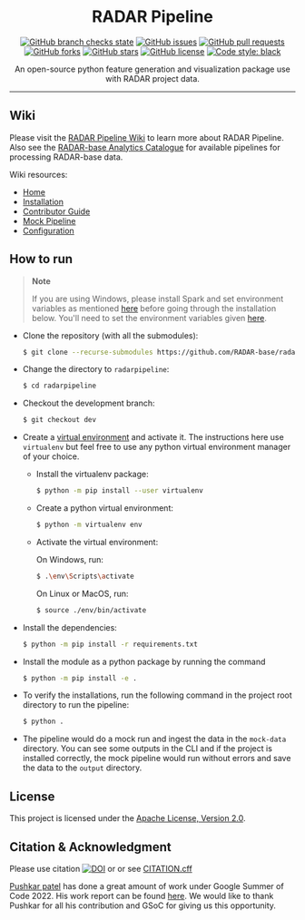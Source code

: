 <h1 align="center">RADAR Pipeline</h1>

<p align="center">
<a href="https://github.com/RADAR-base/radarpipeline"><img alt="GitHub branch checks state" src="https://img.shields.io/github/checks-status/RADAR-base/radarpipeline/main"></a>
<a href="https://github.com/RADAR-base/radarpipeline/issues"><img alt="GitHub issues" src="https://img.shields.io/github/issues/RADAR-base/radarpipeline"></a>
<a href="https://github.com/thepushkarp/radarpipeline/pulls"><img alt="GitHub pull requests" src="https://img.shields.io/github/issues-pr/radar-base/radarpipeline"></a>
<a href="https://github.com/RADAR-base/radarpipeline/network"><img alt="GitHub forks" src="https://img.shields.io/github/forks/RADAR-base/radarpipeline"></a>
<a href="https://github.com/RADAR-base/radarpipeline/stargazers"><img alt="GitHub stars" src="https://img.shields.io/github/stars/RADAR-base/radarpipeline"></a>
<a href="https://github.com/RADAR-base/radarpipeline/blob/main/LICENSE"><img alt="GitHub license" src="https://img.shields.io/github/license/RADAR-base/radarpipeline"></a>
<a href="https://github.com/psf/black"><img alt="Code style: black" src="https://img.shields.io/badge/code%20style-black-000000.svg"></a>
</p>

<p align="center">An open-source python feature generation and visualization package use with RADAR project data.</p>

---

## Wiki

Please visit the [RADAR Pipeline Wiki](https://github.com/RADAR-base/radarpipeline/wiki) to learn more about RADAR Pipeline. Also see the [RADAR-base Analytics Catalogue](https://github.com/RADAR-base-Analytics) for available pipelines for processing RADAR-base data.

Wiki resources:

-   [Home](https://github.com/RADAR-base/radarpipeline/wiki)
-   [Installation](https://github.com/RADAR-base/radarpipeline/wiki/Installation#installation-instructions)
-   [Contributor Guide](https://github.com/RADAR-base/radarpipeline/wiki/Contributor-Guide)
-   [Mock Pipeline](https://github.com/RADAR-base/radarpipeline/wiki/Mock-Pipeline)
-   [Configuration](https://github.com/RADAR-base/radarpipeline/wiki/Configuration)

## How to run

> **Note**
>
> If you are using Windows, please install Spark and set environment variables as mentioned [here](https://sparkbyexamples.com/spark/apache-spark-installation-on-windows/) before going through the installation below. You'll need to set the environment variables given [here](https://spark.apache.org/docs/1.6.0/configuration.html#environment-variables).

-   Clone the repository (with all the submodules):

    ```bash
    $ git clone --recurse-submodules https://github.com/RADAR-base/radarpipeline.git
    ```

-   Change the directory to `radarpipeline`:

    ```bash
    $ cd radarpipeline
    ```

-   Checkout the development branch:

    ```bash
    $ git checkout dev
    ```

-   Create a [virtual environment](https://virtualenv.pypa.io/en/latest/installation.html) and activate it. The instructions here use `virtualenv` but feel free to use any python virtual environment manager of your choice.

    -   Install the virtualenv package:

        ```bash
        $ python -m pip install --user virtualenv
        ```

    -   Create a python virtual environment:

        ```bash
        $ python -m virtualenv env
        ```

    -   Activate the virtual environment:

        On Windows, run:

        ```bash
        $ .\env\Scripts\activate
        ```

        On Linux or MacOS, run:

        ```bash
        $ source ./env/bin/activate
        ```

-   Install the dependencies:

    ```bash
    $ python -m pip install -r requirements.txt
    ```

-   Install the module as a python package by running the command

    ```bash
    $ python -m pip install -e .
    ```

-   To verify the installations, run the following command in the project root directory to run the pipeline:

    ```bash
    $ python .
    ```

-   The pipeline would do a mock run and ingest the data in the `mock-data` directory. You can see some outputs in the CLI and if the project is installed correctly, the mock pipeline would run without errors and save the data to the `output` directory.

## License

This project is licensed under the [ Apache License, Version 2.0](https://github.com/RADAR-base/radarpipeline/blob/main/LICENSE).

## Citation & Acknowledgment 
Please use citation [![DOI](https://zenodo.org/badge/DOI/10.5281/zenodo.7249526.svg)](https://doi.org/10.5281/zenodo.7249526) or or see [CITATION.cff](/CITATION.cff)

[Pushkar patel](https://github.com/thepushkarp) has done a great amount of work under Google Summer of Code 2022. His work report can be found [here](https://thepushkarp.github.io/RADAR-Base-GSoC-2022-Report/). We would like to thank Pushkar for all his contribution and GSoC for giving us this opportunity. 
